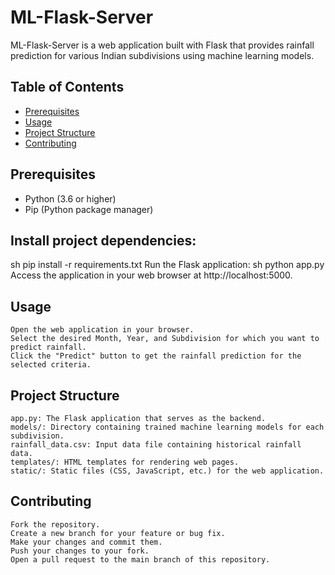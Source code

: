 # ML-Flask-Server

ML-Flask-Server is a web application built with Flask that provides rainfall prediction for various Indian subdivisions using machine learning models.

## Table of Contents
- [Prerequisites](#prerequisites)
- [Usage](#usage)
- [Project Structure](#project-structure)
- [Contributing](#contributing)


## Prerequisites
- Python (3.6 or higher)
- Pip (Python package manager)




## Install project dependencies:
sh
pip install -r requirements.txt
Run the Flask application:
sh
python app.py
Access the application in your web browser at http://localhost:5000.

## Usage
    Open the web application in your browser.
    Select the desired Month, Year, and Subdivision for which you want to predict rainfall.
    Click the "Predict" button to get the rainfall prediction for the selected criteria.

## Project Structure

    app.py: The Flask application that serves as the backend.
    models/: Directory containing trained machine learning models for each subdivision.
    rainfall_data.csv: Input data file containing historical rainfall data.
    templates/: HTML templates for rendering web pages.
    static/: Static files (CSS, JavaScript, etc.) for the web application.

## Contributing


    Fork the repository.
    Create a new branch for your feature or bug fix.
    Make your changes and commit them.
    Push your changes to your fork.
    Open a pull request to the main branch of this repository.
